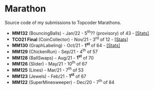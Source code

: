 # Marathon
Source code of my submissions to Topcoder Marathons.

* **MM132** (BouncingBalls) - Jan/22 - 5<sup>th</sup>?? (provisory) of 43 - <a href="https://tc-wleite.github.io/mm132.html">[Stats]</a>
* **TCO21 Final** (CoinCollector) - Nov/21 - 3<sup>rd</sup> of 12 - <a href="https://tc-wleite.github.io/tco21.html">[Stats]</a>
* **MM130** (GraphLabeling) - Oct/21 - **1<sup>st</sup>** of 64 - <a href="https://tc-wleite.github.io/mm130.html">[Stats]</a>
* **MM129** (ChickenRun) - Sep/21 - 4<sup>th</sup> of 57
* **MM128** (BallSwaps) - Aug/21 - **1<sup>st</sup>** of 70
* **MM126** (Slider) - May/21 - 10<sup>th</sup> of 67
* **MM125** (Lines) - Mar/21 - 7<sup>th</sup> of 53
* **MM123** (Jewels) - Feb/21 - **1<sup>st</sup>** of 67
* **MM122** (SuperMinesweeper) - Dec/20 - 7<sup>th</sup> of 84
